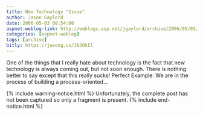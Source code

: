 ```yaml
---
title: New Technology "Issue"
author: Jason Gaylord
date: 2006-05-03 08:54:00
aspnet-weblog-link: http://weblogs.asp.net/jgaylord/archive/2006/05/03/444936.aspx
categories: [aspnet-weblog]
tags: [archive]
bitly: https://jasong.us/363OhIl
---
```


One of the things that I really hate about technology is the fact that new technology is always coming out, but not soon enough. There is nothing better to say except that this really sucks! Perfect Example: We are in the process of building a process-oriented... 

{% include warning-notice.html %}
Unfortunately, the complete post has not been captured so only a fragment is present.
{% include end-notice.html %}